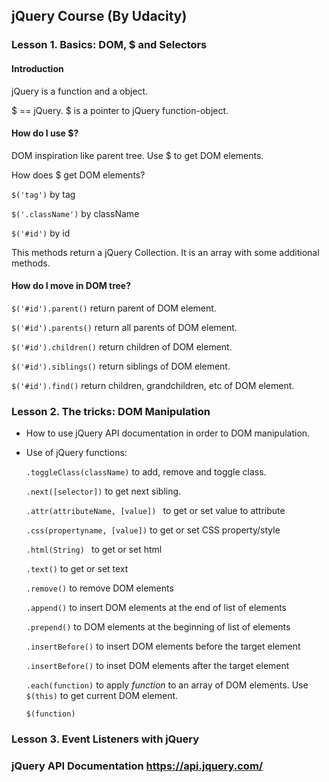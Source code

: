 ## jQuery Course (By Udacity)

### Lesson 1. Basics: DOM, $ and Selectors

#### Introduction

jQuery is a function and a object.

$ == jQuery. $ is a pointer to jQuery function-object.

#### How do I use $?

DOM inspiration like parent tree. Use $ to get DOM elements.

How does $ get DOM elements?

```$('tag')``` by tag

```$('.className')``` by className

```$('#id')``` by id

This methods  return a jQuery Collection. It is an array with some additional methods.


#### How do I move in DOM tree?

``` $('#id').parent() ``` return parent of DOM element.

``` $('#id').parents() ``` return all parents of DOM element.

``` $('#id').children() ``` return children of DOM element.

``` $('#id').siblings() ``` return siblings of DOM element.

``` $('#id').find() ``` return children, grandchildren, etc of DOM element.


### Lesson 2. The tricks: DOM Manipulation

- How to use jQuery API documentation in order to DOM manipulation.
- Use of jQuery functions:

  ```.toggleClass(className)``` to add, remove and toggle class.
  
  ```.next([selector])``` to get next sibling.
  
  ```.attr(attributeName, [value]) ``` to get or set value to attribute
  
  ```.css(propertyname, [value])``` to get or set CSS property/style 
  
  ```.html(String) ``` to get or set html
  
  ```.text()``` to get or set text
  
  ```.remove()``` to remove DOM elements
  
  ```.append()``` to insert DOM elements at the end of list of elements
  
  ```.prepend()``` to  DOM elements at the beginning of list of elements
  
  ```.insertBefore()``` to insert DOM elements before the target element
  
  ```.insertBefore()``` to inset DOM elements after the target element
  
  ```.each(function)``` to apply *function* to an array of DOM elements. Use ```$(this)``` to get current DOM element.
  
  ```$(function)```


### Lesson 3. Event Listeners with jQuery




### jQuery API Documentation https://api.jquery.com/
